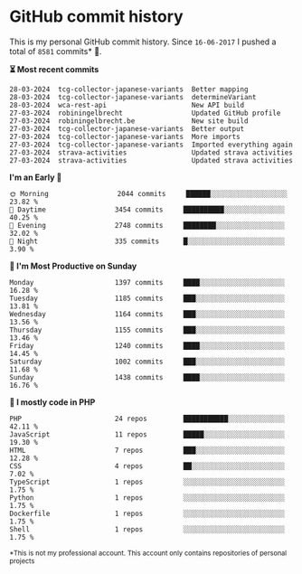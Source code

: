 # GitHub commit history
This is my personal GitHub commit history. Since <!--START_SECTION:first-commit-date-->`16-06-2017`<!--END_SECTION:first-commit-date--> I pushed a total of <!--START_SECTION:total-commit-count-->`8581`<!--END_SECTION:total-commit-count--> commits* 🎉.

<!--START_SECTION:most-recent-commits-->
**⏳ Most recent commits**
                                        
```text
28-03-2024  tcg-collector-japanese-variants  Better mapping
28-03-2024  tcg-collector-japanese-variants  determineVariant
28-03-2024  wca-rest-api                     New API build
27-03-2024  robiningelbrecht                 Updated GitHub profile
27-03-2024  robiningelbrecht.be              New site build
27-03-2024  tcg-collector-japanese-variants  Better output
27-03-2024  tcg-collector-japanese-variants  More imports
27-03-2024  tcg-collector-japanese-variants  Imported everything again
27-03-2024  strava-activities                Updated strava activities
27-03-2024  strava-activities                Updated strava activities
```
<!--END_SECTION:most-recent-commits-->  

<!--START_SECTION:commits-per-day-time-->
**I&#039;m an Early 🐤**

```text
🌞 Morning                 2044 commits     ██████░░░░░░░░░░░░░░░░░░░   23.82 %
🌆 Daytime                 3454 commits     ██████████░░░░░░░░░░░░░░░   40.25 %
🌃 Evening                 2748 commits     ████████░░░░░░░░░░░░░░░░░   32.02 %
🌙 Night                   335 commits      █░░░░░░░░░░░░░░░░░░░░░░░░   3.90 %
```
<!--END_SECTION:commits-per-day-time-->  

<!--START_SECTION:commits-per-weekday-->
**📅 I&#039;m Most Productive on Sunday**

```text
Monday                    1397 commits     ████░░░░░░░░░░░░░░░░░░░░░   16.28 %
Tuesday                   1185 commits     ███░░░░░░░░░░░░░░░░░░░░░░   13.81 %
Wednesday                 1164 commits     ███░░░░░░░░░░░░░░░░░░░░░░   13.56 %
Thursday                  1155 commits     ███░░░░░░░░░░░░░░░░░░░░░░   13.46 %
Friday                    1240 commits     ████░░░░░░░░░░░░░░░░░░░░░   14.45 %
Saturday                  1002 commits     ███░░░░░░░░░░░░░░░░░░░░░░   11.68 %
Sunday                    1438 commits     ████░░░░░░░░░░░░░░░░░░░░░   16.76 %
```
<!--END_SECTION:commits-per-weekday-->  

<!--START_SECTION:repos-per-language-->
**💬 I mostly code in PHP**

```text
PHP                       24 repos         ███████████░░░░░░░░░░░░░░   42.11 %
JavaScript                11 repos         █████░░░░░░░░░░░░░░░░░░░░   19.30 %
HTML                      7 repos          ███░░░░░░░░░░░░░░░░░░░░░░   12.28 %
CSS                       4 repos          ██░░░░░░░░░░░░░░░░░░░░░░░   7.02 %
TypeScript                1 repos          ░░░░░░░░░░░░░░░░░░░░░░░░░   1.75 %
Python                    1 repos          ░░░░░░░░░░░░░░░░░░░░░░░░░   1.75 %
Dockerfile                1 repos          ░░░░░░░░░░░░░░░░░░░░░░░░░   1.75 %
Shell                     1 repos          ░░░░░░░░░░░░░░░░░░░░░░░░░   1.75 %
```
<!--END_SECTION:repos-per-language-->  

<sub>*This is not my professional account. This account only contains repositories of personal projects</sub>
